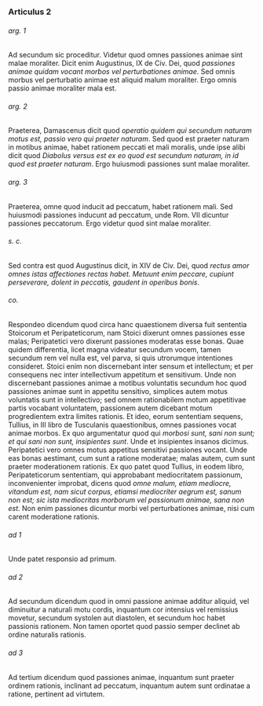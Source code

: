 ### Articulus 2

###### arg. 1
Ad secundum sic proceditur. Videtur quod omnes passiones animae sint malae moraliter. Dicit enim Augustinus, IX de Civ. Dei, quod *passiones animae quidam vocant morbos vel perturbationes animae*. Sed omnis morbus vel perturbatio animae est aliquid malum moraliter. Ergo omnis passio animae moraliter mala est.

###### arg. 2
Praeterea, Damascenus dicit quod *operatio quidem qui secundum naturam motus est, passio vero qui praeter naturam*. Sed quod est praeter naturam in motibus animae, habet rationem peccati et mali moralis, unde ipse alibi dicit quod *Diabolus versus est ex eo quod est secundum naturam, in id quod est praeter naturam*. Ergo huiusmodi passiones sunt malae moraliter.

###### arg. 3
Praeterea, omne quod inducit ad peccatum, habet rationem mali. Sed huiusmodi passiones inducunt ad peccatum, unde Rom. VII dicuntur passiones peccatorum. Ergo videtur quod sint malae moraliter.

###### s. c.
Sed contra est quod Augustinus dicit, in XIV de Civ. Dei, quod *rectus amor omnes istas affectiones rectas habet. Metuunt enim peccare, cupiunt perseverare, dolent in peccatis, gaudent in operibus bonis*.

###### co.
Respondeo dicendum quod circa hanc quaestionem diversa fuit sententia Stoicorum et Peripateticorum, nam Stoici dixerunt omnes passiones esse malas; Peripatetici vero dixerunt passiones moderatas esse bonas. Quae quidem differentia, licet magna videatur secundum vocem, tamen secundum rem vel nulla est, vel parva, si quis utrorumque intentiones consideret. Stoici enim non discernebant inter sensum et intellectum; et per consequens nec inter intellectivum appetitum et sensitivum. Unde non discernebant passiones animae a motibus voluntatis secundum hoc quod passiones animae sunt in appetitu sensitivo, simplices autem motus voluntatis sunt in intellectivo; sed omnem rationabilem motum appetitivae partis vocabant voluntatem, passionem autem dicebant motum progredientem extra limites rationis. Et ideo, eorum sententiam sequens, Tullius, in III libro de Tusculanis quaestionibus, omnes passiones vocat animae morbos. Ex quo argumentatur quod qui *morbosi sunt, sani non sunt; et qui sani non sunt, insipientes sunt*. Unde et insipientes insanos dicimus. Peripatetici vero omnes motus appetitus sensitivi passiones vocant. Unde eas bonas aestimant, cum sunt a ratione moderatae; malas autem, cum sunt praeter moderationem rationis. Ex quo patet quod Tullius, in eodem libro, Peripateticorum sententiam, qui approbabant mediocritatem passionum, inconvenienter improbat, dicens quod *omne malum, etiam mediocre, vitandum est, nam sicut corpus, etiamsi mediocriter aegrum est, sanum non est; sic ista mediocritas morborum vel passionum animae, sana non est*. Non enim passiones dicuntur morbi vel perturbationes animae, nisi cum carent moderatione rationis.

###### ad 1
Unde patet responsio ad primum.

###### ad 2
Ad secundum dicendum quod in omni passione animae additur aliquid, vel diminuitur a naturali motu cordis, inquantum cor intensius vel remissius movetur, secundum systolen aut diastolen, et secundum hoc habet passionis rationem. Non tamen oportet quod passio semper declinet ab ordine naturalis rationis.

###### ad 3
Ad tertium dicendum quod passiones animae, inquantum sunt praeter ordinem rationis, inclinant ad peccatum, inquantum autem sunt ordinatae a ratione, pertinent ad virtutem.

